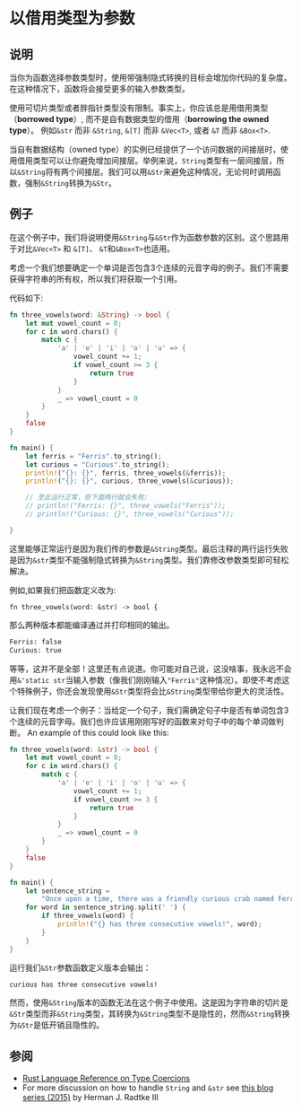 # 以借用类型为参数

## 说明

当你为函数选择参数类型时，使用带强制隐式转换的目标会增加你代码的复杂度。在这种情况下，函数将会接受更多的输入参数类型。

使用可切片类型或者胖指针类型没有限制。事实上，你应该总是用借用类型（**borrowed type**）,
而不是自有数据类型的借用（**borrowing the owned type**）。
例如`&str` 而非 `&String`, `&[T]` 而非 `&Vec<T>`, 或者 `&T` 而非 `&Box<T>`.

当自有数据结构（owned type）的实例已经提供了一个访问数据的间接层时，使用借用类型可以让你避免增加间接层。举例来说，`String`类型有一层间接层，所以`&String`将有两个间接层。我们可以用`&Str`来避免这种情况，无论何时调用函数，强制`&String`转换为`&Str`。

## 例子

在这个例子中，我们将说明使用`&String`与`&Str`作为函数参数的区别。这个思路用于对比`&Vec<T>` 和 `&[T]`、 `&T`和`&Box<T>`也适用。

考虑一个我们想要确定一个单词是否包含3个连续的元音字母的例子。我们不需要获得字符串的所有权，所以我们将获取一个引用。

代码如下:

```rust
fn three_vowels(word: &String) -> bool {
    let mut vowel_count = 0;
    for c in word.chars() {
        match c {
            'a' | 'e' | 'i' | 'o' | 'u' => {
                vowel_count += 1;
                if vowel_count >= 3 {
                    return true
                }
            }
            _ => vowel_count = 0
        }
    }
    false
}

fn main() {
    let ferris = "Ferris".to_string();
    let curious = "Curious".to_string();
    println!("{}: {}", ferris, three_vowels(&ferris));
    println!("{}: {}", curious, three_vowels(&curious));

    // 至此运行正常，但下面两行就会失败:
    // println!("Ferris: {}", three_vowels("Ferris"));
    // println!("Curious: {}", three_vowels("Curious"));

}
```

这里能够正常运行是因为我们传的参数是`&String`类型。最后注释的两行运行失败是因为`&str`类型不能强制隐式转换为`&String`类型。我们靠修改参数类型即可轻松解决。

例如,如果我们把函数定义改为:

```rust, ignore
fn three_vowels(word: &str) -> bool {
```

那么两种版本都能编译通过并打印相同的输出。

```bash
Ferris: false
Curious: true
```

等等，这并不是全部！这里还有点说道。你可能对自己说，这没啥事，我永远不会用`&'static str`当输入参数（像我们刚刚输入`"Ferris"`这种情况）。即使不考虑这个特殊例子，你还会发现使用`&Str`类型将会比`&String`类型带给你更大的灵活性。

让我们现在考虑一个例子：当给定一个句子，我们需确定句子中是否有单词包含3个连续的元音字母。我们也许应该用刚刚写好的函数来对句子中的每个单词做判断。
An example of this could look like this:

```rust
fn three_vowels(word: &str) -> bool {
    let mut vowel_count = 0;
    for c in word.chars() {
        match c {
            'a' | 'e' | 'i' | 'o' | 'u' => {
                vowel_count += 1;
                if vowel_count >= 3 {
                    return true
                }
            }
            _ => vowel_count = 0
        }
    }
    false
}

fn main() {
    let sentence_string =
        "Once upon a time, there was a friendly curious crab named Ferris".to_string();
    for word in sentence_string.split(' ') {
        if three_vowels(word) {
            println!("{} has three consecutive vowels!", word);
        }
    }
}
```

运行我们`&Str`参数函数定义版本会输出：

```bash
curious has three consecutive vowels!
```

然而，使用`&String`版本的函数无法在这个例子中使用。这是因为字符串的切片是`&Str`类型而非`&String`类型，其转换为`&String`类型不是隐性的，然而`&String`转换为`&Str`是低开销且隐性的。

## 参阅

- [Rust Language Reference on Type Coercions](https://doc.rust-lang.org/reference/type-coercions.html)
- For more discussion on how to handle `String` and `&str` see
  [this blog series (2015)](https://web.archive.org/web/20201112023149/https://hermanradtke.com/2015/05/03/string-vs-str-in-rust-functions.html)
  by Herman J. Radtke III
